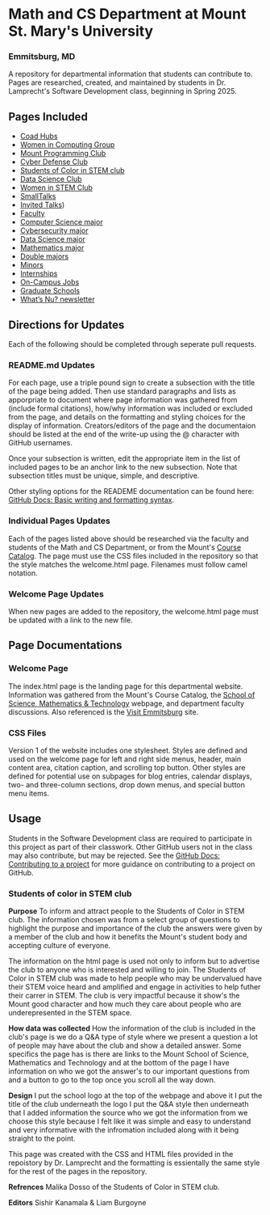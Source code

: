 # Math and CS Department at Mount St. Mary's University
### Emmitsburg, MD

A repository for departmental information that students can contribute to. Pages are researched, created, and maintained by students in Dr. Lamprecht's Software Development class, beginning in Spring 2025.

## Pages Included

* [Coad Hubs](#coad-hubs)
* [Women in Computing Group](#women-in-computing)
* [Mount Programming Club](#mount-programming-club)
* [Cyber Defense Club](#cyber-defense-club-readme) 
* [Students of Color in STEM club](#students-of-color-in-stem)
* [Data Science Club](#data-science-club-page)
* [Women in STEM Club](#women-in-stem)
* [SmallTalks](#smalltalks)
* [Invited Talks](#invited-talks-page))
* [Faculty](#faculty)
* [Computer Science major](#computer-science-major) 
* [Cybersecurity major](#cybersecurity-major) 
* [Data Science major](#data-major)
* [Mathematics major](#mathematics-major)
* [Double majors](#data-major)
* [Minors](#minors)
* [Internships](#internships) 
* [On-Campus Jobs](#oncampus-jobs)
* [Graduate Schools](#graduate-schools)
* [What’s Nu? newsletter](#whats-nu?)

## Directions for Updates

Each of the following should be completed through seperate pull requests.

### README.md Updates

For each page, use a triple pound sign to create a subsection with the title of the page being added. Then use standard paragraphs and lists as apporpriate to document where page information was gathered from (include formal citations), how/why information was included or excluded from the page, and details on the formatting and styling choices for the display of information. Creators/editors of the page and the documentaion should be listed at the end of the write-up using the @ character with GitHub usernames.

Once your subsection is written, edit the appropriate item in the list of included pages to be an anchor link to the new subsection. Note that subsection titles must be unique, simple, and descriptive.

Other styling options for the READEME documentation can be found here: [GitHub Docs: Basic writing and formatting syntax](https://docs.github.com/en/get-started/writing-on-github/getting-started-with-writing-and-formatting-on-github/basic-writing-and-formatting-syntax).

### Individual Pages Updates

Each of the pages listed above should be researched via the faculty and students of the Math and CS Department, or from the Mount's [Course Catalog](https://catalog.msmary.edu/index.php). The page must use the CSS files included in the repository so that the style matches the welcome.html page. Filenames must follow camel notation.

### Welcome Page Updates

When new pages are added to the repository, the welcome.html page must be updated with a link to the new file.

## Page Documentations

### Welcome Page

The index.html page is the landing page for this departmental website. Information was gathered from the Mount's Course Catalog, the [School of Science, Mathematics & Technology](https://msmary.edu/academics/schools-divisions/school-of-science-mathematics-and-technology/index.html) webpage, and department faculty discussions. Also referenced is the [Visit Emmitsburg](https://visitemmitsburg.com) site.

### CSS Files

Version 1 of the website includes one stylesheet. Styles are defined and used on the welcome page for left and right side menus, header, main content area, citation caption, and scrolling top button. Other styles are defined for potential use on subpages for blog entries, calendar displays, two- and three-column sections, drop down menus, and special button menu items.

## Usage

Students in the Software Development class are required to participate in this project as part of their classwork. Other GitHub users not in the class may also contribute, but may be rejected. See the [GitHub Docs: Contributing to a project](https://docs.github.com/en/get-started/exploring-projects-on-github/contributing-to-a-project) for more guidance on contributing to a project on GitHub.

### Students of color in STEM club

**Purpose**
To inform and attract people to the Students of Color in STEM club. The information chosen was from a select group of questions to highlight the purpose and importance of the club the answers were given by a member of the club and how it benefits the Mount's student body and accepting culture of everyone.

The information on the html page is used not only to inform but to advertise the club to anyone who is interested and willing to join. The Students of Color in STEM club was made to help people who may be undervalued have their STEM voice heard and amplified and engage in activities to help futher their carrer in STEM. The club is very impactful because it show's the Mount good character and how much they care about people who are underepresented in the STEM space.

**How data was collected**
How the information of the club is included in the club's page is we do a Q&A type of style where we present a question a lot of people may have about the club and show a detailed answer. Some specifics the page has is there are links to the Mount School of Science, Mathematics and Technology and at the bottom of the page I have information on who we got the answer's to our important questions from and a button to go to the top once you scroll all the way down.

**Design**
I put the school logo at the top of the webpage and above it I put the title of the club underneath the logo I put the Q&A style then underneath that I added information the source who we got the information from we choose this style because I felt like it was simple and easy to understand and very informative with the infromation included along with it being straight to the point.

This page was created with the CSS and HTML files provided in the repoistory by Dr. Lamprecht and the formatting is essientally the same style for the rest of the pages in the repository.

**Refrences**
Malika Dosso of the Students of Color in STEM club.

**Editors**
Sishir Kanamala & Liam Burgoyne